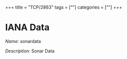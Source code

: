 +++
title = "TCP/2863"
tags = [""]
categories = [""]
+++

# IANA Data

_Name:_ sonardata

_Description:_ Sonar Data

